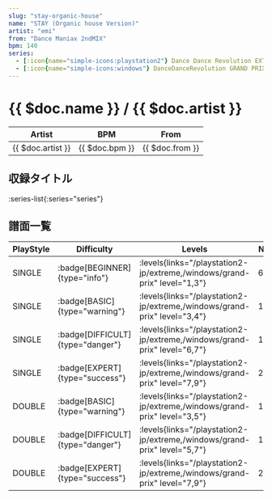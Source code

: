 ```yaml
---
slug: "stay-organic-house"
name: "STAY (Organic house Version)"
artist: "emi"
from: "Dance Maniax 2ndMIX"
bpm: 140
series:
  - [:icon{name="simple-icons:playstation2"} Dance Dance Revolution EXTREME :icon{name="flag:jp-4x3"}](/playstation2-jp/extreme)
  - [:icon{name="simple-icons:windows"} DanceDanceRevolution GRAND PRIX](/windows/grand-prix)
---
```


# {{ $doc.name }} / {{ $doc.artist }}

|Artist|BPM|From|
|------|---|----|
|{{ $doc.artist }}|{{ $doc.bpm }}|{{ $doc.from }}|

## 収録タイトル

:series-list{:series="series"}

## 譜面一覧

|PlayStyle|Difficulty|Levels|Notes|Movie|
|---------|----------|------|-----|-----|
|SINGLE| :badge[BEGINNER]{type="info"}| :levels{links="/playstation2-jp/extreme,/windows/grand-prix" level="1,3"}|65/0||
|SINGLE| :badge[BASIC]{type="warning"}| :levels{links="/playstation2-jp/extreme,/windows/grand-prix" level="3,4"}|111/2||
|SINGLE| :badge[DIFFICULT]{type="danger"}| :levels{links="/playstation2-jp/extreme,/windows/grand-prix" level="6,7"}|166/7||
|SINGLE| :badge[EXPERT]{type="success"}| :levels{links="/playstation2-jp/extreme,/windows/grand-prix" level="7,9"}|209/5||
|DOUBLE| :badge[BASIC]{type="warning"}| :levels{links="/playstation2-jp/extreme,/windows/grand-prix" level="3,5"}|102/1||
|DOUBLE| :badge[DIFFICULT]{type="danger"}| :levels{links="/playstation2-jp/extreme,/windows/grand-prix" level="5,7"}|155/8||
|DOUBLE| :badge[EXPERT]{type="success"}| :levels{links="/playstation2-jp/extreme,/windows/grand-prix" level="7,9"}|204/2||
